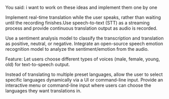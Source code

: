 You said:
i want to work on these ideas and implement them one by one

Implement real-time translation while the user speaks, rather than waiting until the recording finishes.Use speech-to-text (STT) as a streaming process and provide continuous translation output as audio is recorded.

Use a sentiment analysis model to classify the transcription and translation as positive, neutral, or negative. Integrate an open-source speech emotion recognition model to analyze the sentiment/emotion from the audio.

Feature: Let users choose different types of voices (male, female, young, old) for text-to-speech output.

Instead of translating to multiple preset languages, allow the user to select specific languages dynamically via a UI or command-line input. Provide an interactive menu or command-line input where users can choose the languages they want translations in.
